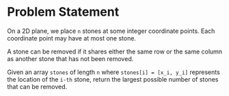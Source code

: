 # Problem Statement

On a 2D plane, we place `n` stones at some integer coordinate points. Each coordinate point may have at most one stone.

A stone can be removed if it shares either the same row or the same column as another stone that has not been removed.

Given an array `stones` of length `n` where `stones[i] = [x_i, y_i]` represents the location of the `i-th` stone, return the largest possible number of stones that can be removed.
